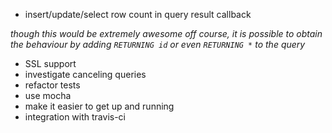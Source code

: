 - insert/update/select row count in query result callback 


_though this would be extremely awesome off course, it is possible to obtain the behaviour by adding `RETURNING id` or even `RETURNING *` to the query_
- SSL support
- investigate canceling queries
- refactor tests
 - use mocha
 - make it easier to get up and running
 - integration with travis-ci